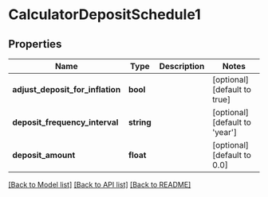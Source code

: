# CalculatorDepositSchedule1

## Properties
Name | Type | Description | Notes
------------ | ------------- | ------------- | -------------
**adjust_deposit_for_inflation** | **bool** |  | [optional] [default to true]
**deposit_frequency_interval** | **string** |  | [optional] [default to 'year']
**deposit_amount** | **float** |  | [optional] [default to 0.0]

[[Back to Model list]](../README.md#documentation-for-models) [[Back to API list]](../README.md#documentation-for-api-endpoints) [[Back to README]](../README.md)


